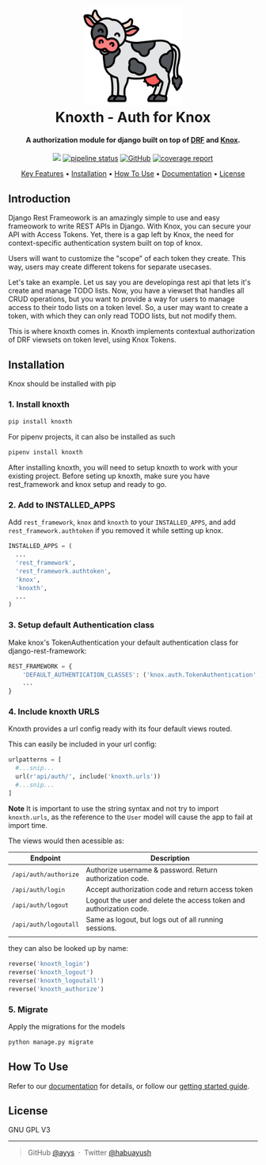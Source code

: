 <h1 align="center">
  <br>
  <img src="images/logo.svg" width="200" />
  <br>
  Knoxth - Auth for Knox
  <br>
</h1>

<h4 align="center">A authorization module for django built on top of <a href="django-rest-framework.org/" target="_blank">DRF</a> and <a href="https://james1345.github.io/django-rest-knox/" target="_blank">Knox</a>.</h4>

<p align="center">
  <a href="https://saythanks.io/to/ayushjha@pm.me"><img src="https://img.shields.io/badge/Say%20Thanks-!-1EAEDB.svg"/></a>
 <a href="https://gitlab.com/ayys/knoxth/-/commits/master"><img alt="pipeline status" src="https://gitlab.com/ayys/knoxth/badges/master/pipeline.svg" /></a>
   <a href="https://github.com/ayys/knoxth/blob/master/LICENSE"><img alt="GitHub" src="https://img.shields.io/github/license/ayys/knoxth"></a>
 <a href="https://gitlab.com/ayys/knoxth/-/commits/master"><img alt="coverage report" src="https://gitlab.com/ayys/knoxth/badges/master/coverage.svg" /></a>
</p>

<p align="center">
<a href="#introduction">Key Features</a> •
  <a href="#installation">Installation</a> •
  <a href="https://ayys.gitlab.io/knoxth/getting-started/">How To Use</a> •
  <a href="https://ayys.gitlab.io/knoxth/">Documentation</a> •
  <a href="#license">License</a>
</p>

## Introduction

Django Rest Frameowork is an amazingly simple to use and easy
frameowork to write REST APIs in Django. With Knox, you can secure
your API with Access Tokens. Yet, there is a gap left by Knox, the
need for context-specific authentication system built on top of knox.

Users will want to customize the "scope" of each token they
create. This way, users may create different tokens for separate
usecases.

Let's take an example. Let us say you are developinga rest api that
lets it's create and manage TODO lists. Now, you have a viewset that
handles all CRUD operations, but you want to provide a way for users
to manage access to their todo lists on a token level. So, a user may
want to create a token, with which they can only read TODO lists, but
not modify them.

This is where knoxth comes in. Knoxth implements contextual
authorization of DRF viewsets on token level, using Knox Tokens.

## Installation

Knox should be installed with pip


### 1. Install knoxth
```bash
pip install knoxth
```

For pipenv projects, it can also be installed as such
```bash
pipenv install knoxth
```


After installing knoxth, you will need to setup knoxth to work with your existing project.
Before seting up knoxth, make sure you have rest_framework and knox setup and ready to go.

### 2. Add to INSTALLED_APPS

Add `rest_framework`, `knox` and `knoxth` to your `INSTALLED_APPS`, and add
`rest_framework.authtoken` if you removed it while setting up knox.

```python
INSTALLED_APPS = (
  ...
  'rest_framework',
  'rest_framework.authtoken',
  'knox',
  'knoxth',
  ...
)
```

### 3. Setup default Authentication class

Make knox's TokenAuthentication your default authentication class
for django-rest-framework:

```python
REST_FRAMEWORK = {
    'DEFAULT_AUTHENTICATION_CLASSES': ('knox.auth.TokenAuthentication',),
    ...
}
```

### 4. Include knoxth URLS
Knoxth provides a url config ready with its four default views routed.

This can easily be included in your url config:

```python
urlpatterns = [
  #...snip...
  url(r'api/auth/', include('knoxth.urls'))
  #...snip...
]
```
**Note** It is important to use the string syntax and not try to import `knoxth.urls`,
as the reference to the `User` model will cause the app to fail at import time.

The views would then acessible as:

| Endpoint              | Description                                                         |
| ---                   | ---                                                                 |
| `/api/auth/authorize` | Authorize username & password. Return authorization code.           |
| `/api/auth/login`     | Accept authorization code and return access token                   |
| `/api/auth/logout`    | Logout the user and delete the access token and authorization code. |
| `/api/auth/logoutall` | Same as logout, but logs out of all running sessions.               |
|                       |                                                                     |

they can also be looked up by name:

```python
reverse('knoxth_login')
reverse('knoxth_logout')
reverse('knoxth_logoutall')
reverse('knoxth_authorize')
```


### 5. Migrate

Apply the migrations for the models

```bash
python manage.py migrate
```



## How To Use

Refer to our [documentation](https://ayys.gitlab.io/knoxth/") for details, or follow our [getting started guide](https://ayys.gitlab.io/knoxth/getting-started/").



## License

GNU GPL V3

---

> GitHub [@ayys](https://github.com/ayys) &nbsp;&middot;&nbsp;
> Twitter [@habuayush](https://twitter.com/habuayush)
